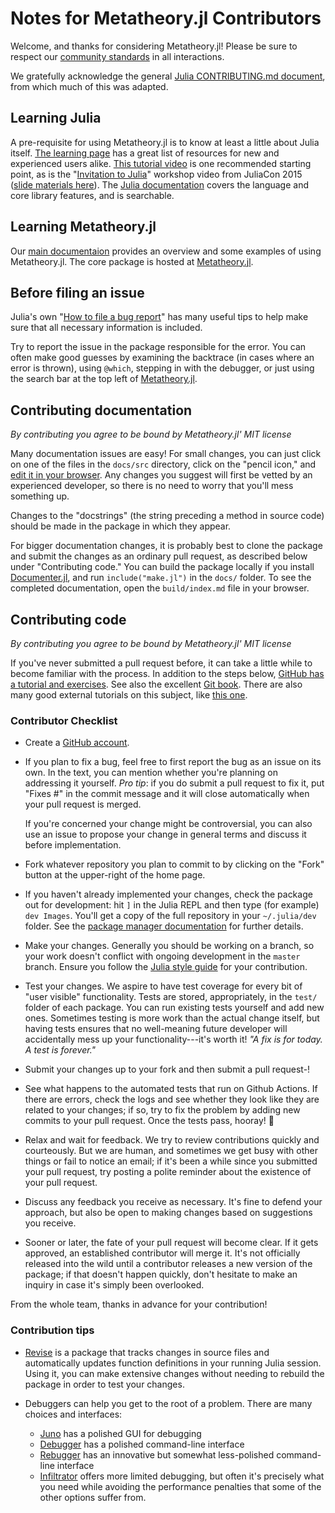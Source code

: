 # Notes for Metatheory.jl Contributors

Welcome, and thanks for considering Metatheory.jl! Please be sure to respect our [community standards](https://julialang.org/community/standards) in all interactions.

We gratefully acknowledge the general [Julia CONTRIBUTING.md document](https://github.com/JuliaLang/julia/blob/master/CONTRIBUTING.md), from which much of this was adapted.

## Learning Julia

A pre-requisite for using Metatheory.jl is to know at least a little about Julia itself. [The learning page](https://julialang.org/learning) has a great list of resources for new and experienced users alike. [This tutorial video](https://www.youtube.com/watch?v=vWkgEddb4-A) is one recommended starting point, as is the "[Invitation to Julia](https://www.youtube.com/watch?v=gQ1y5NUD_RI)" workshop video from JuliaCon 2015  ([slide materials here](https://github.com/dpsanders/invitation_to_julia)). The [Julia documentation](https://docs.julialang.org) covers the language and core library features, and is searchable.

## Learning Metatheory.jl

Our [main documentaion](https://github.com/0x0f0f0f/Metatheory.jl/) provides an overview and some examples of using Metatheory.jl.
The core package is hosted at [Metatheory.jl](https://github.com/0x0f0f0f/Metatheory.jl/).

## Before filing an issue

Julia's own "[How to file a bug report](https://github.com/JuliaLang/julia/blob/master/CONTRIBUTING.md#how-to-file-a-bug-report)" has many useful tips to help make sure that all necessary information is included.

Try to report the issue in the package responsible for the error.
You can often make good guesses by examining the backtrace (in cases where an
error is thrown), using `@which`, stepping in with the debugger, or just
using the search bar at the top left of [Metatheory.jl](https://github.com/0x0f0f0f/Metatheory.jl/).

## Contributing documentation

*By contributing you agree to be bound by Metatheory.jl' MIT license*

Many documentation issues are easy! For small changes, you can just click on one of the files in the `docs/src` directory, click on the "pencil icon," and [edit it in your browser](https://help.github.com/en/github/managing-files-in-a-repository/editing-files-in-another-users-repository). Any changes you suggest will first be vetted by an experienced developer, so there is no need to worry that you'll mess something up.

Changes to the "docstrings" (the string preceding a method in source code) should be made in the package in which they appear.

For bigger documentation changes, it is probably best to clone the package and submit the changes as an ordinary pull request, as described below under "Contributing code." You can build the package locally if you install [Documenter.jl](https://github.com/JuliaDocs/Documenter.jl), and run `include("make.jl")` in the `docs/` folder. To see the completed documentation, open the `build/index.md` file in your browser.

## Contributing code

*By contributing you agree to be bound by Metatheory.jl' MIT license*

If you've never submitted a pull request before, it can take a little while to become familiar with the process. In addition to the steps below, [GitHub has a tutorial and exercises](https://try.github.io/). See also the excellent [Git book](https://git-scm.com/book/en/v2). There are also many good external tutorials on this subject, like [this one](https://yangsu.github.io/pull-request-tutorial/).

### Contributor Checklist

* Create a [GitHub account](https://github.com/signup/free).

* If you plan to fix a bug, feel free to first report the bug as an issue on its own.
  In the text, you can mention whether you're planning on addressing it yourself.
  *Pro tip*: if you do submit a pull request to fix it, put "Fixes #<issue number>" in the commit message and it will close automatically when your pull request is merged.

  If you're concerned your change might be controversial, you can also use an issue to propose your change in general terms and discuss it before implementation.

* Fork whatever repository you plan to commit to by clicking on the "Fork" button at the upper-right of the home page.

* If you haven't already implemented your changes, check the package out for development: hit `]` in the Julia REPL and then type (for example) `dev Images`.
You'll get a copy of the full repository in your `~/.julia/dev` folder. See the [package manager documentation](https://julialang.github.io/Pkg.jl/v1/) for further details.

* Make your changes. Generally you should be working on a branch, so your work doesn't conflict with ongoing development in the `master` branch. Ensure you follow the [Julia style guide](https://docs.julialang.org/en/v1/manual/style-guide/index.html) for your contribution.

* Test your changes. We aspire to have test coverage for every bit of "user visible" functionality. Tests are stored, appropriately, in the `test/` folder of each package. You can run existing tests yourself and add new ones. Sometimes testing is more work than the actual change itself, but having tests ensures that no well-meaning future developer will accidentally mess up your functionality---it's worth it!  *"A fix is for today. A test is forever."*

* Submit your changes up to your fork and then submit a pull request-!

* See what happens to the automated tests that run on Github Actions. If there are errors, check the logs and see whether they look like they are related to your changes; if so, try to fix the problem by adding new commits to your pull request. Once the tests pass, hooray! :tada:

* Relax and wait for feedback. We try to review contributions quickly and courteously. But we are human, and sometimes we get busy with other things or fail to notice an email; if it's been a while since you submitted your pull request, try posting a polite reminder about the existence of your pull request.

* Discuss any feedback you receive as necessary. It's fine to defend your approach, but also be open to making changes based on suggestions you receive.

* Sooner or later, the fate of your pull request will become clear. If it gets approved, an established contributor will merge it. It's not officially released into the wild until a contributor releases a new version of the package; if that doesn't happen quickly, don't hesitate to make an inquiry in case it's simply been overlooked.

From the whole team, thanks in advance for your contribution!

### Contribution tips

* [Revise](https://github.com/timholy/Revise.jl) is a package that
tracks changes in source files and automatically updates function
definitions in your running Julia session. Using it, you can make
extensive changes without needing to rebuild the package in order to test
your changes.

* Debuggers can help you get to the root of a problem. There are many choices and interfaces:
  + [Juno](https://github.com/JunoLab/Juno.jl) has a polished GUI for debugging
  + [Debugger](https://github.com/JuliaDebug/Debugger.jl) has a polished command-line interface
  + [Rebugger](https://github.com/timholy/Rebugger.jl) has an innovative but somewhat less-polished command-line interface
  + [Infiltrator](https://github.com/JuliaDebug/Infiltrator.jl) offers more limited debugging, but often it's precisely what you need while avoiding the performance penalties that some of the other options suffer from.
